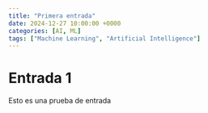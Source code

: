 ```yaml
---
title: "Primera entrada"
date: 2024-12-27 10:00:00 +0000
categories: [AI, ML]
tags: ["Machine Learning", "Artificial Intelligence"]
---
```

# Entrada 1
Esto es una prueba de entrada
